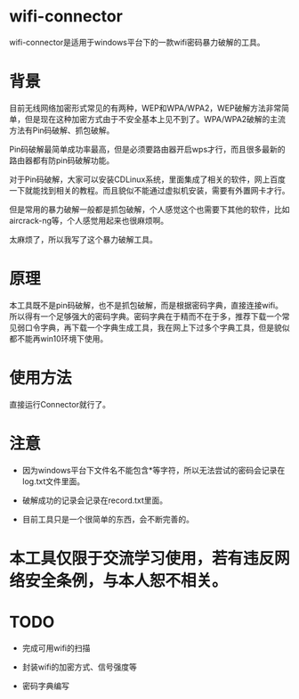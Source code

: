 # wifi-connector

wifi-connector是适用于windows平台下的一款wifi密码暴力破解的工具。

# 背景

目前无线网络加密形式常见的有两种，WEP和WPA/WPA2，WEP破解方法非常简单，但是现在这种加密方式由于不安全基本上见不到了。WPA/WPA2破解的主流方法有Pin码破解、抓包破解。

Pin码破解最简单成功率最高，但是必须要路由器开启wps才行，而且很多最新的路由器都有防pin码破解功能。

对于Pin码破解，大家可以安装CDLinux系统，里面集成了相关的软件，网上百度一下就能找到相关的教程。而且貌似不能通过虚拟机安装，需要有外置网卡才行。

但是常用的暴力破解一般都是抓包破解，个人感觉这个也需要下其他的软件，比如aircrack-ng等，个人感觉用起来也很麻烦啊。

太麻烦了，所以我写了这个暴力破解工具。

# 原理

本工具既不是pin码破解，也不是抓包破解，而是根据密码字典，直接连接wifi。所以得有一个足够强大的密码字典。密码字典在于精而不在于多，推荐下载一个常见弱口令字典，再下载一个字典生成工具，我在网上下过多个字典工具，但是貌似都不能再win10环境下使用。

# 使用方法

直接运行Connector就行了。

# 注意

* 因为windows平台下文件名不能包含*等字符，所以无法尝试的密码会记录在log.txt文件里面。

* 破解成功的记录会记录在record.txt里面。

* 目前工具只是一个很简单的东西，会不断完善的。

# 本工具仅限于交流学习使用，若有违反网络安全条例，与本人恕不相关。

# TODO

* 完成可用wifi的扫描

* 封装wifi的加密方式、信号强度等

* 密码字典编写
